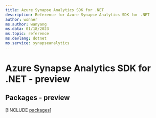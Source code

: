 ```yaml
---
title: Azure Synapse Analytics SDK for .NET
description: Reference for Azure Synapse Analytics SDK for .NET
author: wonner
ms.author: wanyang
ms.data: 01/18/2023
ms.topic: reference
ms.devlang: dotnet
ms.service: synapseanalytics
---
```

# Azure Synapse Analytics SDK for .NET - preview
## Packages - preview
[!INCLUDE [packages](synapse-analytics-index.md)]